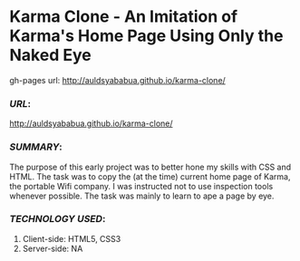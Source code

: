 
# Karma Clone - An Imitation of Karma's Home Page Using Only the Naked Eye

gh-pages url: http://auldsyababua.github.io/karma-clone/

### _URL_:<br>
http://auldsyababua.github.io/karma-clone/

### _SUMMARY_:<br> 
The purpose of this early project was to better hone my skills with CSS and HTML. The task was to copy the (at the time) current home page of Karma, the portable Wifi company. I was instructed not to use inspection tools whenever possible. The task was mainly to learn to ape a page by eye.

### _TECHNOLOGY USED_:<br>
1. Client-side: HTML5, CSS3<br>
2. Server-side: NA 
